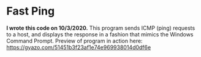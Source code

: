 # Fast Ping

<b>I wrote this code on 10/3/2020.</b>
This program sends ICMP (ping) requests to a host, and displays the response in a fashion that mimics the Windows Command Prompt.
Preview of program in action here: https://gyazo.com/51451b3f23af1e74e969938014d0df6e
